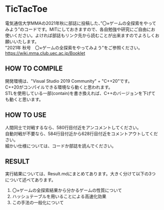 # TicTacToe
電気通信大学MMAの2021年秋に部誌に投稿した、”〇×ゲームの全探索をやってみよう”のコードです。MITにしておきますので、各自勉強や研究にご自由にお使いください。よければ部誌もリンク先から読むことが出来ますのでよろしくお願いいたします。　  
"2021年 秋号　〇×ゲームの全探索をやってみよう"をご参照ください。  
https://wiki.mma.club.uec.ac.jp/Booklet

## HOW TO COMPILE
開発環境は、"Visual Studio 2019 Community" + "C++20"です。  
C++20がコンパイルできる環境なら動くと思われます。  
STLを使用している一部(contain)を書き換えれば、C++のバージョンを下げても動くと思います。  

## HOW TO USE
人間同士で対戦するなら、580行目付近をアンコメントしてください。  
自動対戦が不要なら、584行目付近から628行目付近をコメントアウトしてください。  
細かい仕様については、コードか部誌を読んでください。  

## RESULT
実行結果については、Result.mdにまとめてあります。大きく分けて以下の3つについて述べてあります。

1. 〇×ゲームの全探索結果から分かるゲームの性質について
2. ハッシュテーブルを用いることによる高速化効果
3. この手法の一般化について
